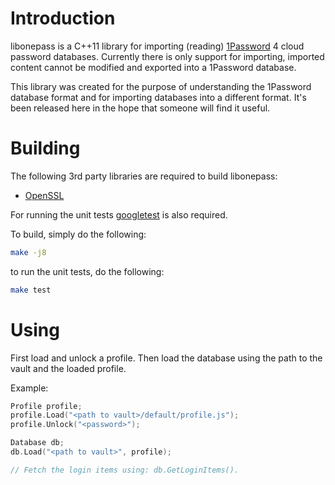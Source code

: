 # Introduction
libonepass is a C++11 library for importing (reading)
[1Password](https://agilebits.com/onepassword) 4 cloud password databases.
Currently there is only support for importing, imported content cannot be
modified and exported into a 1Password database.

This library was created for the purpose of understanding the 1Password database
format and for importing databases into a different format. It's been released
here in the hope that someone will find it useful.

# Building
The following 3rd party libraries are required to build libonepass:
* [OpenSSL](https://www.openssl.org/)

For running the unit tests [googletest](https://code.google.com/p/googletest/)
is also required.

To build, simply do the following:
```sh
make -j8
```

to run the unit tests, do the following:
```sh
make test
```

# Using
First load and unlock a profile. Then load the database using the path to the
vault and the loaded profile.

Example:
```cpp
Profile profile;
profile.Load("<path to vault>/default/profile.js");
profile.Unlock("<password>");

Database db;
db.Load("<path to vault>", profile);

// Fetch the login items using: db.GetLoginItems().
```
